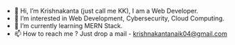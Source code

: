 - 👋 Hi, I’m Krishnakanta (just call me KK), I am a Web Developer.
- 👀 I’m interested in Web Development, Cybersecurity, Cloud Computing.
- 🌱 I’m currently learning MERN Stack.
- 📫 How to reach me ? Just drop a mail - krishnakantanaik04@gmail.com

<!---
krishnakanta04/krishnakanta04 is a ✨ special ✨ repository because its `README.md` (this file) appears on your GitHub profile.
You can click the Preview link to take a look at your changes.
--->
